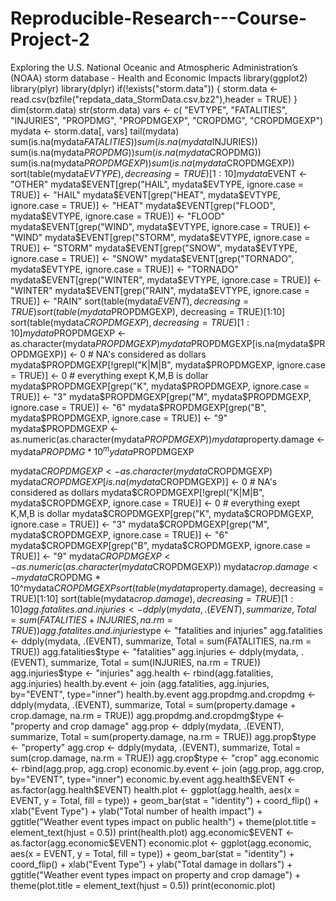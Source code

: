 # Reproducible-Research---Course-Project-2
Exploring the U.S. National Oceanic and Atmospheric Administration’s (NOAA) storm database - Health and Economic Impacts
library(ggplot2)  
library(plyr) 
library(dplyr)
if(!exists("storm.data")) {
    storm.data <- read.csv(bzfile("repdata_data_StormData.csv.bz2"),header = TRUE)
  }
dim(storm.data)
str(storm.data)
vars <- c( "EVTYPE", "FATALITIES", "INJURIES", "PROPDMG", "PROPDMGEXP", "CROPDMG", "CROPDMGEXP")
mydata <- storm.data[, vars]
tail(mydata)
sum(is.na(mydata$FATALITIES))
sum(is.na(mydata$INJURIES))
sum(is.na(mydata$PROPDMG))
sum(is.na(mydata$CROPDMG))
sum(is.na(mydata$PROPDMGEXP))
sum(is.na(mydata$CROPDMGEXP))
sort(table(mydata$EVTYPE), decreasing = TRUE)[1:10]
mydata$EVENT <- "OTHER"
mydata$EVENT[grep("HAIL", mydata$EVTYPE, ignore.case = TRUE)] <- "HAIL"
mydata$EVENT[grep("HEAT", mydata$EVTYPE, ignore.case = TRUE)] <- "HEAT"
mydata$EVENT[grep("FLOOD", mydata$EVTYPE, ignore.case = TRUE)] <- "FLOOD"
mydata$EVENT[grep("WIND", mydata$EVTYPE, ignore.case = TRUE)] <- "WIND"
mydata$EVENT[grep("STORM", mydata$EVTYPE, ignore.case = TRUE)] <- "STORM"
mydata$EVENT[grep("SNOW", mydata$EVTYPE, ignore.case = TRUE)] <- "SNOW"
mydata$EVENT[grep("TORNADO", mydata$EVTYPE, ignore.case = TRUE)] <- "TORNADO"
mydata$EVENT[grep("WINTER", mydata$EVTYPE, ignore.case = TRUE)] <- "WINTER"
mydata$EVENT[grep("RAIN", mydata$EVTYPE, ignore.case = TRUE)] <- "RAIN"
sort(table(mydata$EVENT), decreasing = TRUE)
sort(table(mydata$PROPDMGEXP), decreasing = TRUE)[1:10]
sort(table(mydata$CROPDMGEXP), decreasing = TRUE)[1:10]
mydata$PROPDMGEXP <- as.character(mydata$PROPDMGEXP)
mydata$PROPDMGEXP[is.na(mydata$PROPDMGEXP)] <- 0 # NA's considered as dollars
mydata$PROPDMGEXP[!grepl("K|M|B", mydata$PROPDMGEXP, ignore.case = TRUE)] <- 0 # everything exept K,M,B is dollar
mydata$PROPDMGEXP[grep("K", mydata$PROPDMGEXP, ignore.case = TRUE)] <- "3"
mydata$PROPDMGEXP[grep("M", mydata$PROPDMGEXP, ignore.case = TRUE)] <- "6"
mydata$PROPDMGEXP[grep("B", mydata$PROPDMGEXP, ignore.case = TRUE)] <- "9"
mydata$PROPDMGEXP <- as.numeric(as.character(mydata$PROPDMGEXP))
mydata$property.damage <- mydata$PROPDMG * 10^mydata$PROPDMGEXP

mydata$CROPDMGEXP <- as.character(mydata$CROPDMGEXP)
mydata$CROPDMGEXP[is.na(mydata$CROPDMGEXP)] <- 0 # NA's considered as dollars
mydata$CROPDMGEXP[!grepl("K|M|B", mydata$CROPDMGEXP, ignore.case = TRUE)] <- 0 # everything exept K,M,B is dollar
mydata$CROPDMGEXP[grep("K", mydata$CROPDMGEXP, ignore.case = TRUE)] <- "3"
mydata$CROPDMGEXP[grep("M", mydata$CROPDMGEXP, ignore.case = TRUE)] <- "6"
mydata$CROPDMGEXP[grep("B", mydata$CROPDMGEXP, ignore.case = TRUE)] <- "9"
mydata$CROPDMGEXP <- as.numeric(as.character(mydata$CROPDMGEXP))
mydata$crop.damage <- mydata$CROPDMG * 10^mydata$CROPDMGEXP
sort(table(mydata$property.damage), decreasing = TRUE)[1:10]
sort(table(mydata$crop.damage), decreasing = TRUE)[1:10]
agg.fatalites.and.injuries <- ddply(mydata, .(EVENT), summarize, Total = sum(FATALITIES + INJURIES,  na.rm = TRUE))
agg.fatalites.and.injuries$type <- "fatalities and injuries"
agg.fatalities <- ddply(mydata, .(EVENT), summarize, Total = sum(FATALITIES, na.rm = TRUE))
agg.fatalities$type <- "fatalities"
agg.injuries <- ddply(mydata, .(EVENT), summarize, Total = sum(INJURIES, na.rm = TRUE))
agg.injuries$type <- "injuries"
agg.health <- rbind(agg.fatalities, agg.injuries)
health.by.event <- join (agg.fatalities, agg.injuries, by="EVENT", type="inner")
health.by.event
agg.propdmg.and.cropdmg <- ddply(mydata, .(EVENT), summarize, Total = sum(property.damage + crop.damage,  na.rm = TRUE))
agg.propdmg.and.cropdmg$type <- "property and crop damage"
agg.prop <- ddply(mydata, .(EVENT), summarize, Total = sum(property.damage, na.rm = TRUE))
agg.prop$type <- "property"
agg.crop <- ddply(mydata, .(EVENT), summarize, Total = sum(crop.damage, na.rm = TRUE))
agg.crop$type <- "crop"
agg.economic <- rbind(agg.prop, agg.crop)
economic.by.event <- join (agg.prop, agg.crop, by="EVENT", type="inner")
economic.by.event
agg.health$EVENT <- as.factor(agg.health$EVENT)
health.plot <- ggplot(agg.health, aes(x = EVENT, y = Total, fill = type)) + geom_bar(stat = "identity") +
  coord_flip() +
  xlab("Event Type") + 
  ylab("Total number of health impact") +
  ggtitle("Weather event types impact on public health") +
  theme(plot.title = element_text(hjust = 0.5))
print(health.plot)  
agg.economic$EVENT <- as.factor(agg.economic$EVENT)
economic.plot <- ggplot(agg.economic, aes(x = EVENT, y = Total, fill = type)) + geom_bar(stat = "identity") +
  coord_flip() +
  xlab("Event Type") + 
  ylab("Total damage in dollars") +
  ggtitle("Weather event types impact on property and crop damage") +
  theme(plot.title = element_text(hjust = 0.5))
print(economic.plot) 
